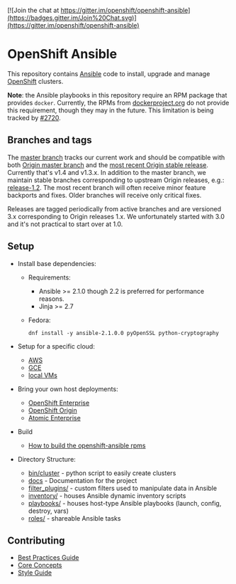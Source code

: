 [![Join the chat at https://gitter.im/openshift/openshift-ansible](https://badges.gitter.im/Join%20Chat.svg)](https://gitter.im/openshift/openshift-ansible)

# OpenShift Ansible

This repository contains [Ansible](https://www.ansible.com/) code to install,
upgrade and manage [OpenShift](https://www.openshift.com/) clusters.

**Note**: the Ansible playbooks in this repository require an RPM package that
provides `docker`. Currently, the RPMs from
[dockerproject.org](https://dockerproject.org/) do not provide this requirement,
though they may in the future. This limitation is being tracked by
[#2720](https://github.com/openshift/openshift-ansible/issues/2720).

## Branches and tags

The [master branch](https://github.com/openshift/openshift-ansible/tree/master)
tracks our current work and should be compatible with both [Origin master
branch](https://github.com/openshift/origin/tree/master) and the [most recent
Origin stable release](https://github.com/openshift/origin/releases). Currently
that's v1.4 and v1.3.x. In addition to the master branch, we maintain stable
branches corresponding to upstream Origin releases, e.g.:
[release-1.2](https://github.com/openshift/openshift-ansible/tree/release-1.2).
The most recent branch will often receive minor feature backports and fixes.
Older branches will receive only critical fixes.

Releases are tagged periodically from active branches and are versioned 3.x
corresponding to Origin releases 1.x. We unfortunately started with 3.0 and it's
not practical to start over at 1.0.

## Setup

- Install base dependencies:
  - Requirements:
    - Ansible >= 2.1.0 though 2.2 is preferred for performance reasons.
    - Jinja >= 2.7

  - Fedora:
    ```
    dnf install -y ansible-2.1.0.0 pyOpenSSL python-cryptography
    ```

- Setup for a specific cloud:
  - [AWS](http://github.com/openshift/openshift-ansible/blob/master/README_AWS.md)
  - [GCE](http://github.com/openshift/openshift-ansible/blob/master/README_GCE.md)
  - [local VMs](http://github.com/openshift/openshift-ansible/blob/master/README_libvirt.md)

- Bring your own host deployments:
  - [OpenShift Enterprise](https://docs.openshift.com/enterprise/latest/install_config/install/advanced_install.html)
  - [OpenShift Origin](https://docs.openshift.org/latest/install_config/install/advanced_install.html)
  - [Atomic Enterprise](http://github.com/openshift/openshift-ansible/blob/master/README_AEP.md)

- Build
  - [How to build the openshift-ansible rpms](BUILD.md)

- Directory Structure:
  - [bin/cluster](https://github.com/openshift/openshift-ansible/tree/master/bin/cluster) - python script to easily create clusters
  - [docs](https://github.com/openshift/openshift-ansible/tree/master/docs) - Documentation for the project
  - [filter_plugins/](https://github.com/openshift/openshift-ansible/tree/master/filter_plugins) - custom filters used to manipulate data in Ansible
  - [inventory/](https://github.com/openshift/openshift-ansible/tree/master/inventory) - houses Ansible dynamic inventory scripts
  - [playbooks/](https://github.com/openshift/openshift-ansible/tree/master/playbooks) - houses host-type Ansible playbooks (launch, config, destroy, vars)
  - [roles/](https://github.com/openshift/openshift-ansible/tree/master/roles) - shareable Ansible tasks

## Contributing

- [Best Practices Guide](https://github.com/openshift/openshift-ansible/blob/master/docs/best_practices_guide.adoc)
- [Core Concepts](https://github.com/openshift/openshift-ansible/blob/master/docs/core_concepts_guide.adoc)
- [Style Guide](https://github.com/openshift/openshift-ansible/blob/master/docs/style_guide.adoc)

